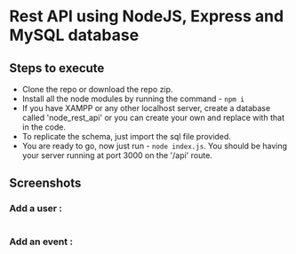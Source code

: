 # Rest API using NodeJS, Express and MySQL database

## Steps to execute
- Clone the repo or download the repo zip.
- Install all the node modules by running the command - ```npm i```
- If you have XAMPP or any other localhost server, create a database called 'node_rest_api' or you can create your own and replace with that in the code.
- To replicate the schema, just import the sql file provided.
- You are ready to go, now just run - ```node index.js```. You should be having your server running at port 3000 on the '/api' route.

## Screenshots
### Add a user :
![]()
### Add an event :
![]()
